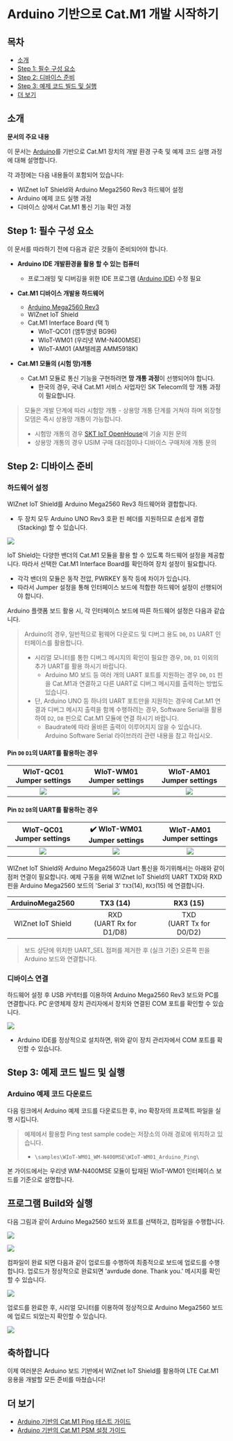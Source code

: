 # Arduino 기반으로 Cat.M1 개발 시작하기

## 목차

-   [소개](#Introduction)
-   [Step 1: 필수 구성 요소](#Step-1-Prerequisites)
-   [Step 2: 디바이스 준비](#Step-2-PrepareDevice)
-   [Step 3: 예제 코드 빌드 및 실행](#Step-3-Build)
-   [더 보기](#ReadMore)


<a name="Introduction"></a>
## 소개

**문서의 주요 내용**

이 문서는 [Arduino][link-arduino]를 기반으로 Cat.M1 장치의 개발 환경 구축 및 예제 코드 실행 과정에 대해 설명합니다.

각 과정에는 다음 내용들이 포함되어 있습니다:
- WIZnet IoT Shield와 Arduino Mega2560 Rev3 하드웨어 설정
- Arduino 예제 코드 실행 과정
- 디바이스 상에서 Cat.M1 통신 기능 확인 과정


## Step 1: 필수 구성 요소
이 문서를 따라하기 전에 다음과 같은 것들이 준비되어야 합니다.

- **Arduino IDE 개발환경을 활용 할 수 있는 컴퓨터**
  - 프로그래밍 및 디버깅을 위한 IDE 프로그램 ([Arduino IDE][link-arduino-compiler]) 수정 필요

- **Cat.M1 디바이스 개발용 하드웨어**
  - [Arduino Mega2560 Rev3][link-arduino Mega2560 Rev3]
  - WIZnet IoT Shield
  - Cat.M1 Interface Board (택 1)
    - WIoT-QC01 (앰투앰넷 BG96)
    - WIoT-WM01 (우리넷 WM-N400MSE)
    - WIoT-AM01 (AM텔레콤 AMM5918K)

- **Cat.M1 모듈의 (시험 망)개통**
  - Cat.M1 모듈로 통신 기능을 구현하려면 **망 개통 과정**이 선행되어야 합니다.
    - 한국의 경우, 국내 Cat.M1 서비스 사업자인 SK Telecom의 망 개통 과정이 필요합니다.

> 모듈은 개발 단계에 따라 시험망 개통 - 상용망 개통 단계를 거쳐야 하며 외장형 모뎀은 즉시 상용망 개통이 가능합니다.
> * 시험망 개통의 경우 [SKT IoT OpenHouse][skt-iot-portal]에 기술 지원 문의
> * 상용망 개통의 경우 USIM 구매 대리점이나 디바이스 구매처에 개통 문의

<a name="Step-2-PrepareDevice"></a>
## Step 2: 디바이스 준비

### 하드웨어 설정

WIZnet IoT Shield를 Arduino Mega2560 Rev3 하드웨어와 결합합니다. 
- 두 장치 모두 Arduino UNO Rev3 호환 핀 헤더를 지원하므로 손쉽게 결합(Stacking) 할 수 있습니다.

![][1]

IoT Shield는 다양한 밴더의 Cat.M1 모듈을 활용 할 수 있도록 하드웨어 설정을 제공합니다. 따라서 선택한 Cat.M1 Interface Board를 확인하여 장치 설정이 필요합니다.

- 각각 밴더의 모듈은 동작 전압, PWRKEY 동작 등에 차이가 있습니다.
- 따라서 Jumper 설정을 통해 인터페이스 보드에 적합한 하드웨어 설정이 선행되어야 합니다.

Arduino 플랫폼 보드 활용 시, 각 인터페이스 보드에 따른 하드웨어 설정은 다음과 같습니다.

> Arduino의 경우, 일반적으로 펌웨어 다운로드 및 디버그 용도 `D0`, `D1` UART 인터페이스를 활용합니다.
> * 시리얼 모니터를 통한 디버그 메시지의 확인이 필요한 경우, `D0`, `D1` 이외의 추가 UART를 활용 하시기 바랍니다.
>   * Arduino M0 보드 등 여러 개의 UART 포트를 지원하는 경우 `D0`, `D1` 핀을 Cat.M1과 연결하고 다른 UART로 디버그 메시지를 출력하는 방법도 있습니다.
> * 단, Arduino UNO 등 하나의 UART 포트만을 지원하는 경우에 Cat.M1 연결과 디버그 메시지 출력을 함께 수행하려는 경우, Software Serial을 활용하여 `D2`, `D8` 핀으로 Cat.M1 모듈에 연결 하시기 바랍니다. 
>   * Baudrate에 따라 올바른 출력이 이루어지지 않을 수 있습니다. Arduino Software Serial 라이브러리 관련 내용을 참고 하십시오.

#### Pin `D0` `D1`의 UART를 활용하는 경우

| WIoT-QC01 Jumper settings<bR> | WIoT-WM01 Jumper settings | WIoT-AM01 Jumper settings |
|:--------------------------:|:--------------------------:|:--------------------------:|
|![][hw-settings-arduino-qc01]|![][hw-settings-arduino-wm01]|![][hw-settings-arduino-am01]|


#### Pin `D2` `D8`의 UART를 활용하는 경우

| WIoT-QC01 Jumper settings<bR> | :heavy_check_mark: WIoT-WM01 Jumper settings | WIoT-AM01 Jumper settings |
|:--------------------------:|:--------------------------:|:--------------------------:|
|![][hw-settings-nucleo-qc01]|![][hw-settings-nucleo-wm01]|![][hw-settings-nucleo-am01]|


WIZnet IoT Shield와 Arduino Mega2560과 Uart 통신을 하기위해서는 아래와 같이 점퍼 연결이 필요합니다.
예제 구동을 위해 WIZnet IoT Shield의 UART TXD와 RXD 핀을 Arduino Mega2560 보드의 'Serial 3' `TX3`(14), `RX3`(15) 에 연결합니다.

| ArduinoMega2560 | TX3 (14)  | RX3 (15) |
|:----:|:----:|:----:|
| WIZnet IoT Shield | RXD<br>(UART Rx for D1/D8)  | TXD<br>(UART Tx for D0/D2) |

> 보드 상단에 위치한 UART_SEL 점퍼를 제거한 후 (실크 기준) 오른쪽 핀을 Arduino 보드와 연결합니다.

### 디바이스 연결

하드웨어 설정 후 USB 커넥터를 이용하여 Arduino Mega2560 Rev3 보드와 PC를 연결합니다. PC 운영체제 장치 관리자에서 장치와 연결된 COM 포트를 확인할 수 있습니다.

![][5]

- Arduino IDE를 정상적으로 설치하면, 위와 같이 장치 관리자에서 COM 포트를 확인할 수 있습니다.



<a name="Step-3-Build"></a>
## Step 3: 예제 코드 빌드 및 실행

### Arduino 예제 코드 다운로드

다음 링크에서 Arduino 예제 코드를 다운로드한 후, ino 확장자의 프로젝트 파일을 실행 시킵니다.

> 예제에서 활용할 Ping test sample code는 저장소의 아래 경로에 위치하고 있습니다.
> * `\samples\WIoT-WM01_WM-N400MSE\WIoT-WM01_Arduino_Ping\`

본 가이드에서는 우리넷 WM-N400MSE 모듈이 탑재된 WIoT-WM01 인터페이스 보드를 기준으로 설명합니다.


## 프로그램 Build와 실행
다음 그림과 같이 Arduino Mega2560 보드와 포트를 선택하고, 컴파일을 수행합니다.

![][7]

![][8]

컴파일이 완료 되면 다음과 같이 업로드를 수행하여 최종적으로 보드에 업로드를 수행 합니다.
업로드가 정상적으로 완료되면 'avrdude done. Thank you.' 메시지를 확인 할 수 있습니다.

![][9]

업로드를 완료한 후, 시리얼 모니터를 이용하여 정상적으로 Arduino Mega2560 보드에 업로드 되었는지 확인할 수 있습니다. 

![][10]


## 축하합니다
이제 여러분은 Arduino 보드 기반에서 WIZnet IoT Shield를 활용하여 LTE Cat.M1 응용을 개발할 모든 준비를 마쳤습니다!

<a name="ReadMore"></a>
## 더 보기
* [Arduino 기반의 Cat.M1 Ping 테스트 가이드][arduino-guide-wm-n400mse-ping]
* [Arduino 기반의 Cat.M1 PSM 설정 가이드][arduino-guide-wm-n400mse-psm]

 
[skt-iot-portal]: https://www.sktiot.com/iot/developer/guide/guide/catM1/menu_05/page_01
[link-arduino]: https://www.arduino.cc/
[link-arduino-compiler]: https://www.arduino.cc/en/Main/Software
[link-arduino Mega2560 Rev3]: https://store.arduino.cc/usa/mega-2560-r3

[arduino-guide-wm-n400mse-ping]: ./Arduino_guide_wm-n400mse_ping.md
[arduino-guide-wm-n400mse-psm]: ./Arduino_guide_wm-n400mse_psm.md

[hw-settings-arduino-qc01]: ./imgs/hw/WIoT-QC01_JUMP_Arduino_serialD0_D1.png
[hw-settings-arduino-wm01]: ./imgs/hw/WIoT-WM01_JUMP_Arduino_serialD0_D1.png
[hw-settings-arduino-am01]: ./imgs/hw/WIoT-AM01_JUMP_Arduino_serialD0_D1.png

[hw-settings-nucleo-qc01]: ./imgs/hw/WIoT-QC01_JUMP_Arduino_serialD2_D8.png
[hw-settings-nucleo-wm01]: ./imgs/hw/WIoT-WM01_JUMP_Arduino_serialD2_D8.png
[hw-settings-nucleo-am01]: ./imgs/hw/WIoT-AM01_JUMP_Arduino_serialD2_D8.png

[1]: ./imgs/hw/wiot-shield-wm01-arduinomega2560_stack.png
[2]: ./imgs/
[3]: ./imgs/
[4]: ./imgs/
[5]: ./imgs/arduino_get_started_5.png
[6]: ./imgs/arduino_get_started_6.png
[7]: ./imgs/arduino_get_started_7.png
[8]: ./imgs/arduino_get_started_8.png
[9]: ./imgs/arduino_get_started_9.png
[10]: ./imgs/arduino_get_started_10.png
